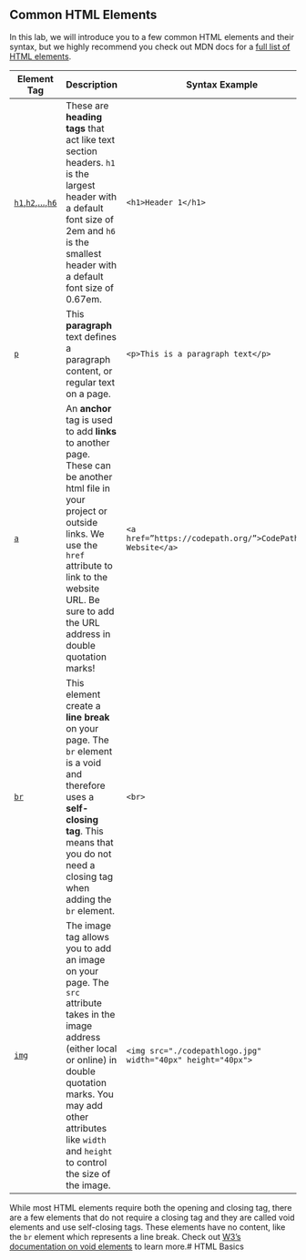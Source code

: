 
## Common HTML Elements

In this lab, we will introduce you to a few common HTML elements and their syntax, but we highly recommend you check out MDN docs for a [full list of HTML elements](https://developer.mozilla.org/en-US/docs/Web/HTML/Element).

| Element Tag | Description | Syntax Example |
|-------------|-------------|----------------|
| [`h1`,`h2`,...,`h6`](https://developer.mozilla.org/Sen-US/docs/Web/HTML/Element/Heading_Elements) | These are **heading tags** that act like text section headers. `h1` is the largest header with a default font size of 2em and `h6` is the smallest header with a default font size of 0.67em. | `<h1>Header 1</h1>` |
| [`p`](https://developer.mozilla.org/en-US/docs/Web/HTML/Element/p) | This **paragraph** text defines a paragraph content, or regular text on a page. | `<p>This is a paragraph text</p>` |
| [`a`](https://developer.mozilla.org/en-US/docs/Web/HTML/Element/a) | An **anchor** tag is used to add **links** to another page. These can be another html file in your project or outside links. We use the `href` attribute to link to the website URL. Be sure to add the URL address in double quotation marks! | `<a href=”https://codepath.org/”>CodePath.org Website</a>` |
| [`br`](https://developer.mozilla.org/en-US/docs/Web/HTML/Element/br) | This element create a **line break** on your page.  The `br` element is a void and therefore uses a **self-closing tag**. This means that you do not need a closing tag when adding the `br` element. | `<br>` |
| [`img`](https://developer.mozilla.org/en-US/docs/Web/HTML/Element/img) | The image tag allows you to add an image on your page. The `src` attribute takes in the image address (either local or online) in double quotation marks. You may add other attributes like `width` and `height` to control the size of the image. | `<img src="./codepathlogo.jpg" width="40px" height="40px">` |


While most HTML elements require both the opening and closing tag, there are a few elements that do not require a closing tag and they are called void elements and use self-closing tags. These elements have no content, like the `br` element which represents a line break. Check out [W3’s documentation on void elements](https://www.w3.org/TR/html51/syntax.html#writing-html-documents-elements) to learn more.# HTML Basics

